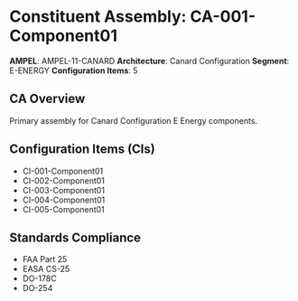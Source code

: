 # Constituent Assembly: CA-001-Component01

**AMPEL**: AMPEL-11-CANARD
**Architecture**: Canard Configuration
**Segment**: E-ENERGY
**Configuration Items**: 5

## CA Overview
Primary assembly for Canard Configuration E Energy components.

## Configuration Items (CIs)
- CI-001-Component01
- CI-002-Component01
- CI-003-Component01
- CI-004-Component01
- CI-005-Component01

## Standards Compliance
- FAA Part 25
- EASA CS-25
- DO-178C
- DO-254

